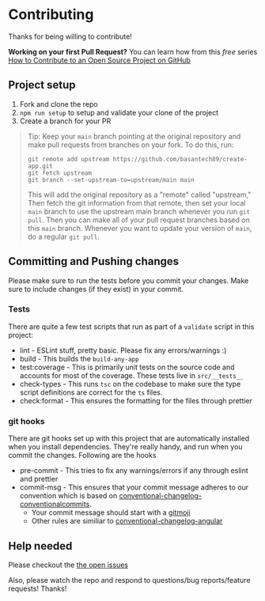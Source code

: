 # Contributing

Thanks for being willing to contribute!

**Working on your first Pull Request?** You can learn how from this *free* series [How to Contribute to an Open Source Project on GitHub](https://kcd.im/pull-request)

## Project setup

1.  Fork and clone the repo
2.  `npm run setup` to setup and validate your clone of the project
3.  Create a branch for your PR

> Tip: Keep your `main` branch pointing at the original repository and make
> pull requests from branches on your fork. To do this, run:
>
> ```
> git remote add upstream https://github.com/basantech89/create-app.git
> git fetch upstream
> git branch --set-upstream-to=upstream/main main
> ```
>
> This will add the original repository as a "remote" called "upstream," Then
> fetch the git information from that remote, then set your local `main`
> branch to use the upstream main branch whenever you run `git pull`. Then you
> can make all of your pull request branches based on this `main` branch.
> Whenever you want to update your version of `main`, do a regular `git pull`.

## Committing and Pushing changes

Please make sure to run the tests before you commit your changes. Make
sure to include changes (if they exist) in your commit.

### Tests

There are quite a few test scripts that run as part of a `validate` script in
this project:

- lint - ESLint stuff, pretty basic. Please fix any errors/warnings :)
- build - This builds the `build-any-app`
- test:coverage - This is primarily unit tests on the source code and accounts for
  most of the coverage. These tests live in `src/__tests__`
- check-types - This runs `tsc` on the codebase to make sure the type script
  definitions are correct for the `ts` files.
- check:format - This ensures the formatting for the files through prettier

### git hooks

There are git hooks set up with this project that are automatically installed
when you install dependencies. They're really handy, and run when you commit
the changes. Following are the hooks

- pre-commit - This tries to fix any warnings/errors if any through eslint and prettier
- commit-msg - This ensures that your commit message adheres to our convention which is based on [conventional-changelog-conventionalcommits](https://github.com/conventional-changelog/conventional-changelog/tree/master/packages/conventional-changelog-conventionalcommits).
    - Your commit message should start with a [gitmoji](https://gitmoji.dev/)
    - Other rules are similiar to [conventional-changelog-angular](https://github.com/conventional-changelog/conventional-changelog/tree/master/packages/conventional-changelog-angular)


## Help needed

Please checkout the [the open issues][issues]

Also, please watch the repo and respond to questions/bug reports/feature
requests! Thanks!

[egghead]:
https://app.egghead.io/playlists/how-to-contribute-to-an-open-source-project-on-github
[all-contributors]: https://github.com/kentcdodds/all-contributors
[issues]: https://github.com/basantech89/create-app/issues